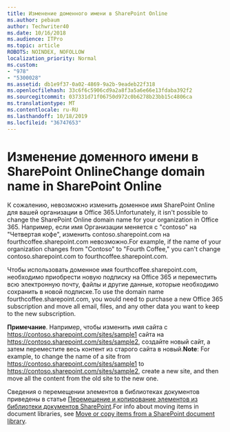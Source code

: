 ```yaml
---
title: Изменение доменного имени в SharePoint Online
ms.author: pebaum
author: Techwriter40
ms.date: 10/16/2018
ms.audience: ITPro
ms.topic: article
ROBOTS: NOINDEX, NOFOLLOW
localization_priority: Normal
ms.custom:
- "978"
- "5300028"
ms.assetid: db1e9f37-0a02-4869-9a2b-9eadeb22f318
ms.openlocfilehash: 33c6f6c5906cd9a2a8f3a5a6e66e13fdaba392f2
ms.sourcegitcommit: 037331d71f06750d972c0b6278b23bb15c4806ca
ms.translationtype: MT
ms.contentlocale: ru-RU
ms.lasthandoff: 10/18/2019
ms.locfileid: "36747653"
---
```

# <a name="change-domain-name-in-sharepoint-online"></a><span data-ttu-id="c1a9a-102">Изменение доменного имени в SharePoint Online</span><span class="sxs-lookup"><span data-stu-id="c1a9a-102">Change domain name in SharePoint Online</span></span>

<span data-ttu-id="c1a9a-103">К сожалению, невозможно изменить доменное имя SharePoint Online для вашей организации в Office 365.</span><span class="sxs-lookup"><span data-stu-id="c1a9a-103">Unfortunately, it isn't possible to change the SharePoint Online domain name for your organization in Office 365.</span></span> <span data-ttu-id="c1a9a-104">Например, если имя Организации меняется с "contoso" на "Четвертая кофе", изменить contoso.sharepoint.com на fourthcoffee.sharepoint.com невозможно.</span><span class="sxs-lookup"><span data-stu-id="c1a9a-104">For example, if the name of your organization changes from "Contoso" to "Fourth Coffee," you can't change contoso.sharepoint.com to fourthcoffee.sharepoint.com.</span></span>
  
<span data-ttu-id="c1a9a-105">Чтобы использовать доменное имя fourthcoffee.sharepoint.com, необходимо приобрести новую подписку на Office 365 и переместить всю электронную почту, файлы и другие данные, которые необходимо сохранить в новой подписке.</span><span class="sxs-lookup"><span data-stu-id="c1a9a-105">To use the domain name fourthcoffee.sharepoint.com, you would need to purchase a new Office 365 subscription and move all email, files, and any other data you want to keep to the new subscription.</span></span>
  
 <span data-ttu-id="c1a9a-106">**Примечание**. Например, чтобы изменить имя сайта с https://contoso.sharepoint.com/sites/sample1 сайта на https://contoso.sharepoint.com/sites/sample2, создайте новый сайт, а затем переместите весь контент из старого сайта в новый.</span><span class="sxs-lookup"><span data-stu-id="c1a9a-106">**Note**: For example, to change the name of a site from https://contoso.sharepoint.com/sites/sample1 to https://contoso.sharepoint.com/sites/sample2, create a new site, and then move all the content from the old site to the new one.</span></span>
  
<span data-ttu-id="c1a9a-107">Сведения о перемещении элементов в библиотеках документов приведены в статье [Перемещение и копирование элементов из библиотеки документов SharePoint](https://go.microsoft.com/fwlink/?linkid=2025831).</span><span class="sxs-lookup"><span data-stu-id="c1a9a-107">For info about moving items in document libraries, see [Move or copy items from a SharePoint document library](https://go.microsoft.com/fwlink/?linkid=2025831).</span></span>
  